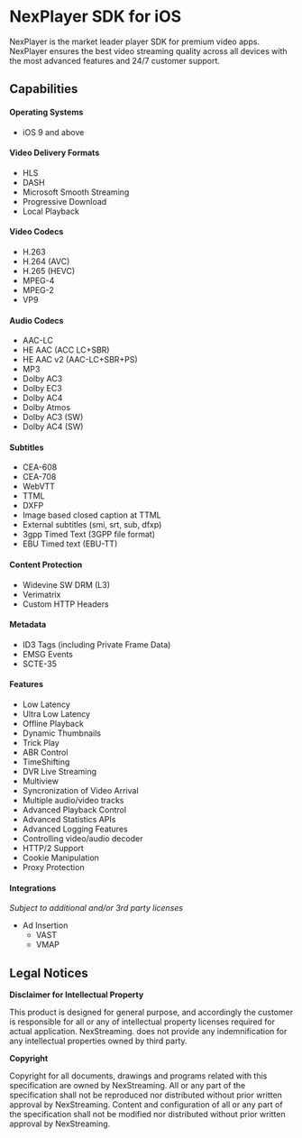 # NexPlayer SDK for iOS

NexPlayer is the market leader player SDK for premium video apps. NexPlayer ensures the best video streaming quality across all devices with the most advanced features and 24/7 customer support. 

## Capabilities

#### Operating Systems

- iOS 9 and above

#### Video Delivery Formats

- HLS
- DASH
- Microsoft Smooth Streaming
- Progressive Download
- Local Playback

#### Video Codecs

- H.263
- H.264 (AVC)
- H.265 (HEVC)
- MPEG-4 
- MPEG-2
- VP9

#### Audio Codecs

- AAC-LC
- HE AAC (ACC LC+SBR)
- HE AAC v2 (AAC-LC+SBR+PS)
- MP3
- Dolby AC3
- Dolby EC3
- Dolby AC4
- Dolby Atmos
- Dolby AC3 (SW)
- Dolby AC4 (SW)

#### Subtitles

- CEA-608
- CEA-708
- WebVTT
- TTML
- DXFP
- Image based closed caption at TTML 
- External subtitles (smi, srt, sub, dfxp) 
- 3gpp Timed Text (3GPP file format)
- EBU Timed text (EBU-TT)

#### Content Protection

- Widevine SW DRM (L3)
- Verimatrix
- Custom HTTP Headers

#### Metadata

- ID3 Tags (including Private Frame Data)
- EMSG Events
- SCTE-35

#### Features

- Low Latency
- Ultra Low Latency
- Offline Playback
- Dynamic Thumbnails
- Trick Play
- ABR Control
- TimeShifting 
- DVR Live Streaming
- Multiview
- Syncronization of Video Arrival
- Multiple audio/video tracks
- Advanced Playback Control
- Advanced Statistics APIs
- Advanced Logging Features
- Controlling video/audio decoder
- HTTP/2 Support
- Cookie Manipulation 
- Proxy Protection

#### Integrations
_Subject to additional and/or 3rd party licenses_

- Ad Insertion 
	- VAST
	- VMAP

## Legal Notices

**Disclaimer for Intellectual Property**

This product is designed for general purpose, and accordingly the customer is responsible for all or any of intellectual property licenses required for actual application. NexStreaming. does not provide any indemnification for any intellectual properties owned by third party.

**Copyright**

Copyright for all documents, drawings and programs related with this specification are owned by NexStreaming. All or any part of the specification shall not be reproduced nor distributed without prior written approval by NexStreaming. Content and configuration of all or any part of the specification shall not be modified nor distributed without prior written approval by NexStreaming.
